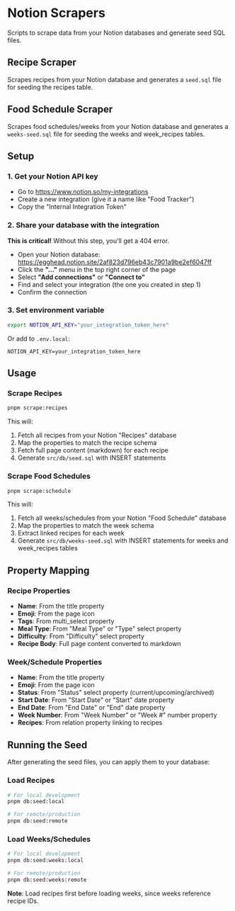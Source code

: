 # Notion Scrapers

Scripts to scrape data from your Notion databases and generate seed SQL files.

## Recipe Scraper

Scrapes recipes from your Notion database and generates a `seed.sql` file for seeding the recipes table.

## Food Schedule Scraper

Scrapes food schedules/weeks from your Notion database and generates a `weeks-seed.sql` file for seeding the weeks and week_recipes tables.

## Setup

### 1. Get your Notion API key

- Go to https://www.notion.so/my-integrations
- Create a new integration (give it a name like "Food Tracker")
- Copy the "Internal Integration Token"

### 2. Share your database with the integration

**This is critical!** Without this step, you'll get a 404 error.

- Open your Notion database: https://egghead.notion.site/2af823d796eb43c7901a9be2ef6047ff
- Click the **"..."** menu in the top right corner of the page
- Select **"Add connections"** or **"Connect to"**
- Find and select your integration (the one you created in step 1)
- Confirm the connection

### 3. Set environment variable

```bash
export NOTION_API_KEY="your_integration_token_here"
```

Or add to `.env.local`:
```
NOTION_API_KEY=your_integration_token_here
```

## Usage

### Scrape Recipes

```bash
pnpm scrape:recipes
```

This will:
1. Fetch all recipes from your Notion "Recipes" database
2. Map the properties to match the recipe schema
3. Fetch full page content (markdown) for each recipe
4. Generate `src/db/seed.sql` with INSERT statements

### Scrape Food Schedules

```bash
pnpm scrape:schedule
```

This will:
1. Fetch all weeks/schedules from your Notion "Food Schedule" database
2. Map the properties to match the week schema
3. Extract linked recipes for each week
4. Generate `src/db/weeks-seed.sql` with INSERT statements for weeks and week_recipes tables

## Property Mapping

### Recipe Properties

- **Name**: From the title property
- **Emoji**: From the page icon
- **Tags**: From multi_select property
- **Meal Type**: From "Meal Type" or "Type" select property
- **Difficulty**: From "Difficulty" select property
- **Recipe Body**: Full page content converted to markdown

### Week/Schedule Properties

- **Name**: From the title property
- **Emoji**: From the page icon
- **Status**: From "Status" select property (current/upcoming/archived)
- **Start Date**: From "Start Date" or "Start" date property
- **End Date**: From "End Date" or "End" date property
- **Week Number**: From "Week Number" or "Week #" number property
- **Recipes**: From relation property linking to recipes

## Running the Seed

After generating the seed files, you can apply them to your database:

### Load Recipes

```bash
# For local development
pnpm db:seed:local

# For remote/production
pnpm db:seed:remote
```

### Load Weeks/Schedules

```bash
# For local development
pnpm db:seed:weeks:local

# For remote/production
pnpm db:seed:weeks:remote
```

**Note**: Load recipes first before loading weeks, since weeks reference recipe IDs.
